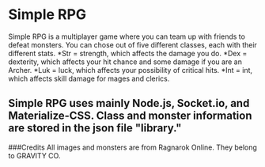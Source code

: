 # Simple RPG
Simple RPG is a multiplayer game where you can team up with friends to defeat monsters. You can chose out of five different classes, each with their different stats.
*Str = strength, which affects the damage you do.
*Dex = dexterity, which affects your hit chance and some damage if you are an Archer.
*Luk = luck, which affects your possibility of critical hits.
*Int = int, which affects skill damage for mages and clerics.

Simple RPG uses mainly Node.js, Socket.io, and Materialize-CSS.
Class and monster information are stored in the json file "library."
---
###Credits
All images and monsters are from Ragnarok Online. They belong to GRAVITY CO.